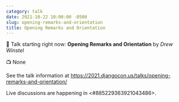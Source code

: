 ```yaml
---
category: talk
date: 2021-10-22 10:00:00 -0500
slug: opening-remarks-and-orientation
title: Opening Remarks and Orientation
---
```


:tada: Talk starting right now: **Opening Remarks and Orientation** by *Drew Winstel*

:tv: None

See the talk information at https://2021.djangocon.us/talks/opening-remarks-and-orientation/

Live discussions are happening in <#885229363921043486>.
